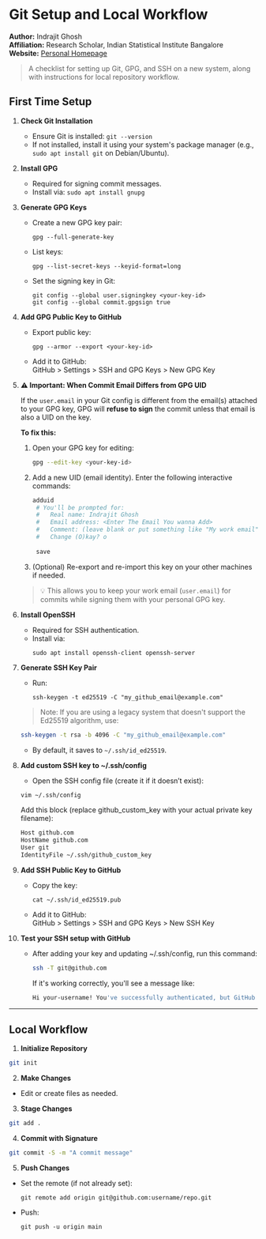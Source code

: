 # Git Setup and Local Workflow
**Author:** Indrajit Ghosh  
**Affiliation:** Research Scholar, Indian Statistical Institute Bangalore  
**Website:** [Personal Homepage](https://indrajitghosh.onrender.com/)

> A checklist for setting up Git, GPG, and SSH on a new system, along with instructions for local repository workflow.


## First Time Setup

1. **Check Git Installation**
   - Ensure Git is installed: `git --version`
   - If not installed, install it using your system's package manager (e.g., `sudo apt install git` on Debian/Ubuntu).

2. **Install GPG**
   - Required for signing commit messages.
   - Install via: `sudo apt install gnupg`

3. **Generate GPG Keys**
   - Create a new GPG key pair:
     ```
     gpg --full-generate-key
     ```
   - List keys:
     ```
     gpg --list-secret-keys --keyid-format=long
     ```
   - Set the signing key in Git:
     ```
     git config --global user.signingkey <your-key-id>
     git config --global commit.gpgsign true
     ```

4. **Add GPG Public Key to GitHub**
   - Export public key:
     ```
     gpg --armor --export <your-key-id>
     ```
   - Add it to GitHub:  
     GitHub > Settings > SSH and GPG Keys > New GPG Key

5. **⚠️ Important: When Commit Email Differs from GPG UID**

    If the `user.email` in your Git config is different from the email(s) attached to your GPG key, GPG will **refuse to sign** the commit unless that email is also a UID on the key.

    **To fix this:**

    1. Open your GPG key for editing:
    
       ```bash
       gpg --edit-key <your-key-id>
       ```
    
    2. Add a new UID (email identity). Enter the following interactive commands:
    
       ```bash
       adduid
        # You'll be prompted for:
        #   Real name: Indrajit Ghosh
        #   Email address: <Enter The Email You wanna Add>
        #   Comment: (leave blank or put something like "My work email")
        #   Change (O)kay? o
    
        save
       ```
    
    
    3. (Optional) Re-export and re-import this key on your other machines if needed.
    
    > 💡 This allows you to keep your work email (`user.email`) for commits while signing them with your personal GPG key.
    

5. **Install OpenSSH**
   - Required for SSH authentication.
   - Install via:
     ```
     sudo apt install openssh-client openssh-server
     ```

6. **Generate SSH Key Pair**
   - Run:
     ```
     ssh-keygen -t ed25519 -C "my_github_email@example.com"
     ```
    
    > Note: If you are using a legacy system that doesn't support the Ed25519 algorithm, use:
    ```bash
    ssh-keygen -t rsa -b 4096 -C "my_github_email@example.com"
    ```
   - By default, it saves to `~/.ssh/id_ed25519`.

7. **Add custom SSH key to ~/.ssh/config**
    - Open the SSH config file (create it if it doesn’t exist):
    ```bash
    vim ~/.ssh/config
    ```
    Add this block (replace github_custom_key with your actual private key filename):
    ```bash
    Host github.com
    HostName github.com
    User git
    IdentityFile ~/.ssh/github_custom_key
    ```

8. **Add SSH Public Key to GitHub**
   - Copy the key:
     ```
     cat ~/.ssh/id_ed25519.pub
     ```
   - Add it to GitHub:  
     GitHub > Settings > SSH and GPG Keys > New SSH Key

9. **Test your SSH setup with GitHub**
    - After adding your key and updating ~/.ssh/config, run this command:
      ```bash
      ssh -T git@github.com
      ```
      If it's working correctly, you'll see a message like:
      ```bash
      Hi your-username! You've successfully authenticated, but GitHub does not provide shell access.
      ```
---

## Local Workflow

1. **Initialize Repository**
```bash
git init
```

2. **Make Changes**
- Edit or create files as needed.

3. **Stage Changes**
```bash
git add .
```

4. **Commit with Signature**
```bash
git commit -S -m "A commit message"
```

5. **Push Changes**
- Set the remote (if not already set):
  ```
  git remote add origin git@github.com:username/repo.git
  ```
- Push:
  ```
  git push -u origin main
  ```

